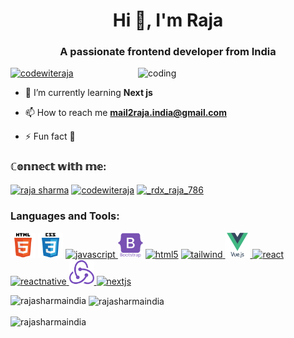 <h1 align="center">Hi 👋, I'm Raja</h1>
<h3 align="center">A passionate frontend developer from India</h3>

<a href="http://www.google.com" target="blank"><img align="right" alt="coding" width="300" src="https://i.postimg.cc/xCKQfL0K/coder-unscreen.gif"/></a>

<p align="left"> <a href="https://twitter.com/CodeWithRaja?t=eYak8FtbUDBU1EuNPLZ6QA&s=09" target="blank"><img src="https://img.shields.io/twitter/follow/codewiteraja?logo=twitter&style=for-the-badge" alt="codewiteraja" /></a> </p>

- 🌱 I’m currently learning **Next js**

- 📫 How to reach me **mail2raja.india@gmail.com**

- ⚡ Fun fact **🙂**

<h3 align="left">ℂ𝕠𝕟𝕟𝕖𝕔𝕥 𝕨𝕚𝕥𝕙 𝕞𝕖:</h3>
<p align="left">
<a href="https://www.facebook.com/profile.php?id=100028266428460" target="blank"><img align="center" src="https://i.postimg.cc/vBTQyF5F/facebook-unscreen-raja.gif" alt="raja sharma" height="50" width="50" /></a>
<a href="https://twitter.com/CodeWithRaja?t=eYak8FtbUDBU1EuNPLZ6QA&s=09" target="blank"><img align="center" src="https://i.postimg.cc/XqhHh7hp/twitter-logo.gif" alt="codewiteraja" height="50" width="50" /></a>  
<a href="https://instagram.com/_rdx_raja_786" target="blank"><img align="center" src="https://i.postimg.cc/MKYg9jJX/instagram-unscreen.gif" alt="_rdx_raja_786" height="45" width="45" /></a>
</p>

<h3 align="left">Languages and Tools:</h3>
<p align="left">
<a href="https://www.w3.org/html/" target="_blank" rel="noreferrer"> <img src="https://raw.githubusercontent.com/devicons/devicon/master/icons/html5/html5-original-wordmark.svg" alt="html5" width="40" height="40"/></a>
<a href="https://www.w3schools.com/css/" target="_blank" rel="noreferrer"> <img src="https://raw.githubusercontent.com/devicons/devicon/master/icons/css3/css3-original-wordmark.svg" alt="css3" width="40" height="40"/></a>
<a href="https://developer.mozilla.org/en-US/docs/Web/JavaScript" target="_blank" rel="noreferrer"> <img src="https://i.postimg.cc/bJWQYMH5/javascript.png" alt="javascript" width="40" height="40"/> </a>
<a href="https://getbootstrap.com" target="_blank" rel="noreferrer"> <img src="https://raw.githubusercontent.com/devicons/devicon/master/icons/bootstrap/bootstrap-plain-wordmark.svg" alt="bootstrap" width="40" height="40"/></a>
<a href="https://www.jqueryscript.net/" target="_blank" rel="noreferrer"> <img src="https://i.postimg.cc/wxVpPmHS/jquery-1.png" alt="html5" width="40" height="40"/></a>
<a href="https://tailwindcss.com/" target="_blank" rel="noreferrer"> <img src="https://www.vectorlogo.zone/logos/tailwindcss/tailwindcss-icon.svg" alt="tailwind" width="40" height="40"/> </a>
<a href="https://vuejs.org/" target="_blank" rel="noreferrer"> <img src="https://raw.githubusercontent.com/devicons/devicon/master/icons/vuejs/vuejs-original-wordmark.svg" alt="vuejs" width="40" height="40"/> </a> 
<a href="https://reactjs.org/" target="_blank" rel="noreferrer"> <img src="https://i.postimg.cc/mZ8N2C9Y/react-gif-unscreen.gif" alt="react" width="55" height="40"/> </a>
<a href="https://reactnative.dev/" target="_blank" rel="noreferrer"> <img src="https://reactnative.dev/img/header_logo.svg" alt="reactnative" width="40" height="40"/> </a>
<a href="https://redux.js.org" target="_blank" rel="noreferrer"> <img src="https://raw.githubusercontent.com/devicons/devicon/master/icons/redux/redux-original.svg" alt="redux" width="40" height="40"/> </a> 
<a href="https://nextjs.org/" target="_blank" rel="noreferrer"> <img src="https://cdn.worldvectorlogo.com/logos/nextjs-2.svg" alt="nextjs" width="40" height="40"/> </a>
</p>

<p><img align="left" src="https://github-readme-stats.vercel.app/api/top-langs?username=rajasharmaindia&show_icons=true&locale=en&layout=compact" alt="rajasharmaindia" /></p>

<p>&nbsp;<img align="center" src="https://github-readme-stats.vercel.app/api?username=rajasharmaindia&show_icons=true&locale=en" alt="rajasharmaindia" /></p>

<p><img align="center" src="https://github-readme-streak-stats.herokuapp.com/?user=rajasharmaindia&" alt="rajasharmaindia" /></p>
